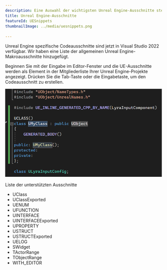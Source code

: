 ```yaml
---
description: Eine Auswahl der wichtigsten Unreal Engine-Ausschnitte steht Ihnen jetzt zur Verfügung
title: Unreal Engine-Ausschnitte
featureId: UESnippets
thumbnailImage: ../media/uesnippets.png

---
```


Unreal Engine spezifische Codeausschnitte sind jetzt in Visual Studio 2022 verfügbar. Wir haben eine Liste der allgemeinen Unreal Engine-Makroausschnitte hinzugefügt. 

Beginnen Sie mit der Eingabe im Editor-Fenster und die UE-Ausschnitte werden als Element in der Mitgliederliste Ihrer Unreal Engine-Projekte angezeigt. Drücken Sie die Tab-Taste oder die Eingabetaste, um den Codeausschnitt zu erstellen.

![\Ausschnitte](../media/uesnippets.png "Beispiel für UE-Codeausschnitte")

Liste der unterstützten Ausschnitte
- UClass
- UClassExported
- UENUM
- UFUNCTION
- UINTERFACE
- UINTERFACEExported
- UPROPERTY
- USTRUCT
- USTRUCTExported
- UELOG
- SWidget
- TActorRange
- TObjectRange
- WITH_EDITOR
